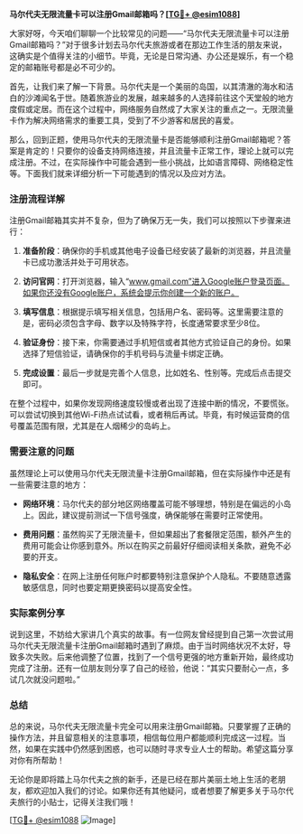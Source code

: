 **马尔代夫无限流量卡可以注册Gmail邮箱吗？[[TG💪+ @esim1088](https://t.me/s/esim1088)]**

大家好呀，今天咱们聊聊一个比较常见的问题——“马尔代夫无限流量卡可以注册Gmail邮箱吗？”对于很多计划去马尔代夫旅游或者在那边工作生活的朋友来说，这确实是个值得关注的小细节。毕竟，无论是日常沟通、办公还是娱乐，有一个稳定的邮箱账号都是必不可少的。

首先，让我们来了解一下背景。马尔代夫是一个美丽的岛国，以其清澈的海水和洁白的沙滩闻名于世。随着旅游业的发展，越来越多的人选择前往这个天堂般的地方度假或定居。而在这个过程中，网络服务自然成了大家关注的重点之一。无限流量卡作为解决网络需求的重要工具，受到了不少游客和居民的喜爱。

那么，回到正题，使用马尔代夫的无限流量卡是否能够顺利注册Gmail邮箱呢？答案是肯定的！只要你的设备支持网络连接，并且流量卡正常工作，理论上就可以完成注册。不过，在实际操作中可能会遇到一些小挑战，比如语言障碍、网络稳定性等。下面我们就来详细分析一下可能遇到的情况以及应对方法。

### 注册流程详解

注册Gmail邮箱其实并不复杂，但为了确保万无一失，我们可以按照以下步骤来进行：

1. **准备阶段**：确保你的手机或其他电子设备已经安装了最新的浏览器，并且流量卡已成功激活并处于可用状态。
   
2. **访问官网**：打开浏览器，输入“www.gmail.com”进入Google账户登录页面。如果你还没有Google账户，系统会提示你创建一个新的账户。

3. **填写信息**：根据提示填写相关信息，包括用户名、密码等。这里需要注意的是，密码必须包含字母、数字以及特殊字符，长度通常要求至少8位。

4. **验证身份**：接下来，你需要通过手机短信或者其他方式验证自己的身份。如果选择了短信验证，请确保你的手机号码与流量卡绑定正确。

5. **完成设置**：最后一步就是完善个人信息，比如姓名、性别等。完成后点击提交即可。

在整个过程中，如果你发现网络速度较慢或者出现了连接中断的情况，不要慌张。可以尝试切换到其他Wi-Fi热点试试看，或者稍后再试。毕竟，有时候运营商的信号覆盖范围有限，尤其是在人烟稀少的岛屿上。

### 需要注意的问题

虽然理论上可以使用马尔代夫无限流量卡注册Gmail邮箱，但在实际操作中还是有一些需要注意的地方：

- **网络环境**：马尔代夫的部分地区网络覆盖可能不够理想，特别是在偏远的小岛上。因此，建议提前测试一下信号强度，确保能够在需要时正常使用。

- **费用问题**：虽然购买了无限流量卡，但如果超出了套餐限定范围，额外产生的费用可能会让你感到意外。所以在购买之前最好仔细阅读相关条款，避免不必要的开支。

- **隐私安全**：在网上注册任何账户时都要特别注意保护个人隐私。不要随意透露敏感信息，同时也要定期更换密码以提高安全性。

### 实际案例分享

说到这里，不妨给大家讲几个真实的故事。有一位网友曾经提到自己第一次尝试用马尔代夫无限流量卡注册Gmail邮箱时遇到了麻烦。由于当时网络状况不太好，导致多次失败。后来他调整了位置，找到了一个信号更强的地方重新开始，最终成功完成了注册。还有一位朋友则分享了自己的经验，他说：“其实只要耐心一点，多试几次就没问题啦。”

### 总结

总的来说，马尔代夫无限流量卡完全可以用来注册Gmail邮箱。只要掌握了正确的操作方法，并且留意相关的注意事项，相信每位用户都能顺利完成这一过程。当然，如果在实践中仍然感到困惑，也可以随时寻求专业人士的帮助。希望这篇分享对你有所帮助！

无论你是即将踏上马尔代夫之旅的新手，还是已经在那片美丽土地上生活的老朋友，都欢迎加入我们的讨论。如果你还有其他疑问，或者想要了解更多关于马尔代夫旅行的小贴士，记得关注我们哦！

[[TG💪+ @esim1088](https://t.me/s/esim1088) ![Image](https://i.postimg.cc/4NQfJmqS/Snipaste-2025-05-13-00-14-12.png)]